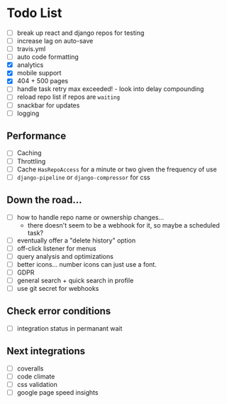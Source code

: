 # Todo List

- [ ] break up react and django repos for testing
- [ ] increase lag on auto-save
- [ ] travis.yml
- [ ] auto code formatting
- [x] analytics
- [x] mobile support
- [x] 404 + 500 pages
- [ ] handle task retry max exceeded! - look into delay compounding
- [ ] reload repo list if repos are `waiting`
- [ ] snackbar for updates
- [ ] logging

## Performance

- [ ] Caching
- [ ] Throttling
- [ ] Cache `HasRepoAccess` for a minute or two given the frequency of use
- [ ] `django-pipeline` or `django-compressor` for css

## Down the road...

- [ ] how to handle repo name or ownership changes...
    - there doesn't seem to be a webhook for it, so maybe a scheduled task?
- [ ] eventually offer a "delete history" option
- [ ] off-click listener for menus
- [ ] query analysis and optimizations
- [ ] better icons... number icons can just use a font.
- [ ] GDPR
- [ ] general search + quick search in profile
- [ ] use git secret for webhooks

## Check error conditions
- [ ] integration status in permanant wait


## Next integrations
- [ ] coveralls
- [ ] code climate
- [ ] css validation
- [ ] google page speed insights
